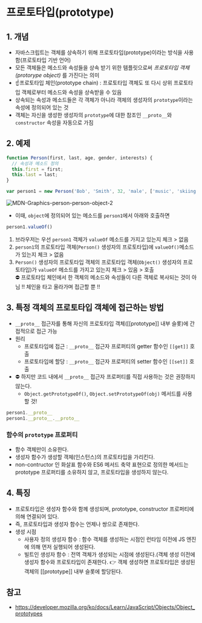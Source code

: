 # 프로토타입(prototype)
## 1. 개념
- 자바스크립트는 객체를 상속하기 위해 프로토타입(prototype)이라는 방식을 사용함(프로토타입 기반 언어)
- 모든 객체들은 메소드와 속성들을 상속 받기 위한 템플릿으로써 *프로토타입 객체(protorype object)* 를 가진다는 의미
- ☝️프로토타입 체인(prototype chain) : 프로토타입 객체도 또 다시 상위 프로토타입 객체로부터 메소드와 속성을 상속받을 수 있음 
- 상속되는 속성과 메소드들은 각 객체가 아니라 객체의 생성자의 ```prototype```이라는 속성에 정의되어 있는 것
- 객체는 자신을 생성한 생성자의 ```prototype```에 대한 참조인 ```__proto__```와 ```constructor``` 속성을 자동으로 가짐

## 2. 예제
```javascript
function Person(first, last, age, gender, interests) {
  // 속성과 메소드 정의
  this.first = first;
  this.last = last;
}

var person1 = new Person('Bob', 'Smith', 32, 'male', ['music', 'skiing']);
```
![MDN-Graphics-person-person-object-2](https://user-images.githubusercontent.com/97326130/168729427-69fa19b0-50f7-4170-a86f-4b3f46726edd.png)<br>
- 이때, ```object```에 정의되어 있는 메소드를 ```person1```에서 아래와 호출하면
```javascript
person1.valueOf()
```
1) 브라우저는 우선 ```person1``` 객체가 ```valueOf``` 메소드를 가지고 있는지 체크 > 없음
2) ```person1```의 프로토타입 객체(```Person()``` 생성자의 프로토타입)에 ```valueOf()```메소드가 있는지 체크 > 없음
3) ```Person()``` 생성자의 프로토타입 객체의 프로토타입 객체(```Object()``` 생성자의 프로토타입)가 ```valueOf``` 메소드를 가지고 있는지 체크 > 있음 > 호출
<br>⛔ 프로토타입 체인에서 한 객체의 메소드와 속성들이 다른 객체로 복사되는 것이 아님 !! 체인을 타고 올라가며 접근할 뿐 !!

## 3. 특정 객체의 프로토타입 객체에 접근하는 방법
- ```__proto__``` 접근자를 통해 자신의 프로토타입 객체([[prototype]] 내부 슬롯)에 간접적으로 접근 가능
- 원리
    - 프로토타입에 접근 : ```__proto__``` 접근자 프로퍼티의 getter 함수인 ```[[get]]``` 호출
    - 프로토타입에 할당 : ```__proto__``` 접근자 프로퍼티의 setter 함수인 ```[[set]]``` 호출
- ⛔ 하지만 코드 내에서 ```__proto__``` 접근자 프로퍼티를 직접 사용하는 것은 권장하지 않는다.
   - ```Object.getPrototypeOf()```, ```Object.setPrototypeOf(obj)``` 메서드를 사용할 것!
```javascript
person1.__proto__
person1.__proto__.__proto__
```

### 함수의 ```prototype``` 프로퍼티
- 함수 객체만이 소유한다.
- 생성자 함수가 생성할 객체(인스턴스)의 프로토타입을 가리킨다.
- non-contructor 인 화살표 함수와 ES6 메서드 축약 표현으로 정의한 메서드는 prototype 프로퍼티를 소유하지 않고, 프로토타입을 생성하지 않는다.

## 4. 특징
- 프로토타입은 생성자 함수와 함께 생성되며, prototype, constructor 프로퍼티에 의해 연결되어 있다.
- 즉, 프로토타입과 생성자 함수는 언제나 쌍으로 존재한다.
- 생성 시점
    - 사용자 정의 생성자 함수 : 함수 객체를 생성하는 시점인 런타임 이전에 JS 엔진에 의해 먼저 실행되어 생성된다.
    - 빌트인 생성자 함수 : 전역 객체가 생성되는 시점에 생성된다.(객체 생성 이전에 생성자 함수와 프로토타입이 존재한다. 👉 객체 생성하면 프로토타입은 생성된 객체의 [[prototype]] 내부 슬롯에 할당된다.

## 참고
- https://developer.mozilla.org/ko/docs/Learn/JavaScript/Objects/Object_prototypes

